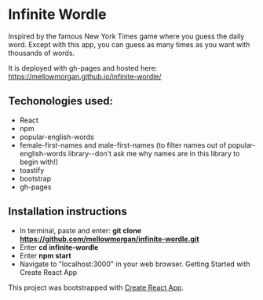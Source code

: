 # Infinite Wordle

Inspired by the famous New York Times game where you guess the daily word. Except with this app, you can guess as many times as you want with thousands of words.

It is deployed with gh-pages and hosted here:
https://mellowmorgan.github.io/infinite-wordle/

## Techonologies used:

* React
* npm
* popular-english-words 
* female-first-names and male-first-names (to filter names out of popular-english-words library--don't ask me why names are in this library to begin with!)
* toastify
* bootstrap
* gh-pages

## Installation instructions

* In terminal, paste and enter: **git clone https://github.com/mellowmorgan/infinite-wordle.git**
* Enter **cd infinite-wordle**
* Enter **npm start**
* Navigate to "localhost:3000" in your web browser.
Getting Started with Create React App

This project was bootstrapped with [Create React App](https://github.com/facebook/create-react-app).